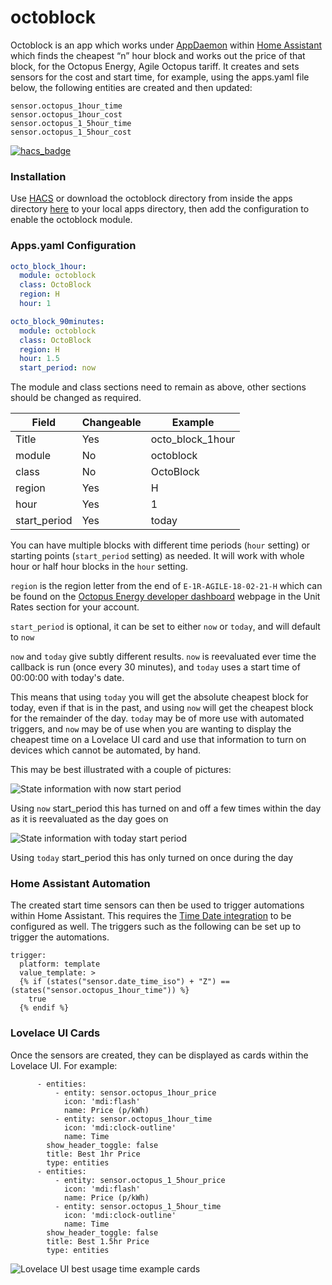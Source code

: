 # octoblock
Octoblock is an app which works under [AppDaemon](https://www.home-assistant.io/docs/ecosystem/appdaemon/) within [Home Assistant](https://www.home-assistant.io/) which finds the cheapest “n” hour block and works out the price of that block, for the Octopus Energy, Agile Octopus tariff. It creates and sets sensors for the cost and start time,  for example, using the apps.yaml file below, the following entities are created and then updated:
```
sensor.octopus_1hour_time
sensor.octopus_1hour_cost
sensor.octopus_1_5hour_time
sensor.octopus_1_5hour_cost
```

[![hacs_badge](https://img.shields.io/badge/HACS-Default-orange.svg)](https://github.com/custom-components/hacs)

### Installation

Use [HACS](https://github.com/custom-components/hacs) or download the octoblock directory from inside the apps directory [here](https://github.com/badguy99/octoblock/releases) to your local apps directory, then add the configuration to enable the octoblock module.

### Apps.yaml Configuration
```yaml
octo_block_1hour:
  module: octoblock
  class: OctoBlock
  region: H
  hour: 1

octo_block_90minutes:
  module: octoblock
  class: OctoBlock
  region: H
  hour: 1.5
  start_period: now
  ```
The module and class sections need to remain as above, other sections should be changed as required.

| Field        | Changeable | Example          |
| -----        | ---------- | -------          |
| Title        | Yes        | octo_block_1hour |
| module       | No         | octoblock        |
| class        | No         | OctoBlock        |
| region       | Yes        | H                |
| hour         | Yes        | 1                |
| start_period | Yes        | today            |

You can have multiple blocks with different time periods (`hour` setting) or starting points (`start_period` setting) as needed. It will work with whole hour or half hour blocks in the `hour` setting.

`region` is the region letter from the end of `E-1R-AGILE-18-02-21-H` which can be found on the [Octopus Energy developer dashboard](https://octopus.energy/dashboard/developer/) webpage in the Unit Rates section for your account.

`start_period` is optional, it can be set to either `now` or `today`, and will default to `now`

`now` and `today` give subtly different results. `now` is reevaluated ever time the callback is run (once every 30 minutes), and `today` uses a start time of 00:00:00 with today's date.

This means that using `today` you will get the absolute cheapest block for today, even if that is in the past, and using `now` will get the cheapest block for the remainder of the day. `today` may be of more use with automated triggers, and `now` may be of use when you are wanting to display the cheapest time on a Lovelace UI card and use that information to turn on devices which cannot be automated, by hand.

This may be best illustrated with a couple of pictures:

![State information with now start period](https://github.com/badguy99/octoblock/blob/master/StartTimeNow.PNG)

Using `now` start_period this has turned on and off a few times within the day as it is reevaluated as the day goes on

![State information with today start period](https://github.com/badguy99/octoblock/blob/master/StartTimeToday.PNG)

Using `today` start_period this has only turned on once during the day

### Home Assistant Automation

The created start time sensors can then be used to trigger automations within Home Assistant.
This requires the [Time Date integration](https://www.home-assistant.io/integrations/time_date/) to be configured as well. The triggers such as the following can be set up to trigger the automations.

```
trigger:
  platform: template
  value_template: >
  {% if (states("sensor.date_time_iso") + "Z") == (states("sensor.octopus_1hour_time")) %}
    true
  {% endif %}
```
  
### Lovelace UI Cards

Once the sensors are created, they can be displayed as cards within the Lovelace UI. For example:

```
      - entities:
          - entity: sensor.octopus_1hour_price
            icon: 'mdi:flash'
            name: Price (p/kWh)
          - entity: sensor.octopus_1hour_time
            icon: 'mdi:clock-outline'
            name: Time
        show_header_toggle: false
        title: Best 1hr Price
        type: entities
      - entities:
          - entity: sensor.octopus_1_5hour_price
            icon: 'mdi:flash'
            name: Price (p/kWh)
          - entity: sensor.octopus_1_5hour_time
            icon: 'mdi:clock-outline'
            name: Time
        show_header_toggle: false
        title: Best 1.5hr Price
        type: entities
```
![Lovelace UI best usage time example cards](https://github.com/badguy99/octoblock/blob/master/LovelaceBesttimeCard.PNG)
